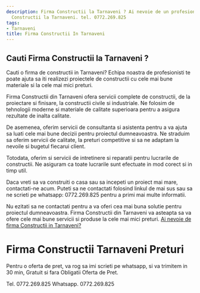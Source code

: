 ```yaml
---
description: Firma Constructii la Tarnaveni ? Ai nevoie de un profesionist in Firma
  Constructii la Tarnaveni. tel. 0772.269.825
tags:
- Tarnaveni
title: Firma Constructii In Tarnaveni
---
```



## Cauti Firma Constructii la Tarnaveni ?

Cauti o firma de constructii in Tarnaveni? Echipa noastra de profesionisti te poate ajuta sa iti realizezi proiectele de constructii cu cele mai bune materiale si la cele mai mici preturi. 

Firma Constructii din Tarnaveni ofera servicii complete de constructii, de la proiectare si finisare, la constructii civile si industriale. Ne folosim de tehnologii moderne si materiale de calitate superioara pentru a asigura rezultate de inalta calitate. 

De asemenea, oferim servicii de consultanta si asistenta pentru a va ajuta sa luati cele mai bune decizii pentru proiectul dumneavoastra. Ne straduim sa oferim servicii de calitate, la preturi competitive si sa ne adaptam la nevoile si bugetul fiecarui client. 

Totodata, oferim si servicii de intretinere si reparatii pentru lucrarile de constructii. Ne asiguram ca toate lucrarile sunt efectuate in mod corect si in timp util. 

Daca vreti sa va construiti o casa sau sa incepeti un proiect mai mare, contactati-ne acum. Puteti sa ne contactati folosind linkul de mai sus sau sa ne scrieti pe whatsapp: 0772.269.825 pentru a primi mai multe informatii. 

Nu ezitati sa ne contactati pentru a va oferi cea mai buna solutie pentru proiectul dumneavoastra. Firma Constructii din Tarnaveni va asteapta sa va ofere cele mai bune servicii si produse la cele mai mici preturi. 
<a href="https://www.firmaconstructii.ro/">Ai nevoie de firma Constructii in Tarnaveni?</a>

# Firma Constructii Tarnaveni Preturi
Pentru o oferta de pret, va rog sa imi scrieti pe whatsapp, si va trimitem in 30 min, Gratuit si fara Obligatii Oferta de Pret.

Tel. 0772.269.825
Whatsapp. 0772.269.825